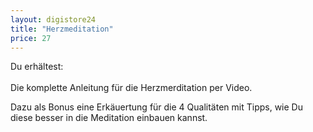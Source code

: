 ```yaml
---
layout: digistore24
title: "Herzmeditation"
price: 27
---
```

<p>Du erh&#xE4;ltest:<br><br>Die komplette Anleitung f&#xFC;r die Herzmerditation per Video.</p>
<p>Dazu als Bonus eine Erk&#xE4;uertung f&#xFC;r die 4 Qualit&#xE4;ten mit Tipps, wie Du diese besser in die Meditation einbauen kannst.</p>